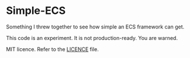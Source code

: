 # Simple-ECS
Something I threw together to see how simple an ECS framework can get.

This code is an experiment. It is not production-ready. You are warned.

MIT licence. Refer to the [LICENCE](https://github.com/starikcetin/simple-ecs/blob/master/LICENSE) file.
